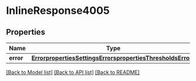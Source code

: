 # InlineResponse4005

## Properties
Name | Type | Description | Notes
------------ | ------------- | ------------- | -------------
**error** | [**ErrorpropertiesSettingsErrorspropertiesThresholdsErrors**](ErrorpropertiesSettingsErrorspropertiesThresholdsErrors.md) |  | [optional] 

[[Back to Model list]](../README.md#documentation-for-models) [[Back to API list]](../README.md#documentation-for-api-endpoints) [[Back to README]](../README.md)

